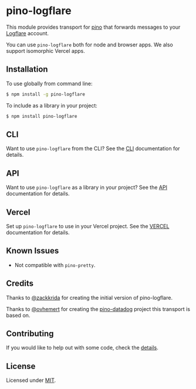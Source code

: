 # pino-logflare

This module provides transport for [pino][pino] that forwards messages to your [Logflare][logflare] account.

You can use `pino-logflare` both for node and browser apps. We also support isomorphic Vercel apps.


## Installation

To use globally from command line:

```bash
$ npm install -g pino-logflare
```

To include as a library in your project:

```bash
$ npm install pino-logflare
```

## CLI

Want to use `pino-logflare` from the CLI?
See the [CLI](./docs/CLI.md) documentation for details.

## API

Want to use `pino-logflare` as a library in your project?
See the [API](./docs/API.md) documentation for details.

## Vercel

Set up `pino-logflare` to use in your Vercel project.
See the [VERCEL](./docs/VERCEL.md) documentation for details.

## Known Issues

* Not compatible with `pino-pretty`.

## Credits

Thanks to [@zackkrida](https://github.com/zackkrida) for creating the initial version of pino-logflare.

Thanks to [@ovhemert](https://github.com/ovhemert) for creating the [pino-datadog](https://github.com/ovhemert/pino-datadog) project this transport is based on.

## Contributing

If you would like to help out with some code, check the [details](./docs/CONTRIBUTING.md).

## License

Licensed under [MIT](./LICENSE).

[pino]: https://www.npmjs.com/package/pino
[logflare]: https://logflare.app/

